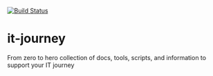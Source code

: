 [![Build Status](https://app.travis-ci.com/bamr87/it-journey.svg?branch=master)](https://app.travis-ci.com/bamr87/it-journey)

# it-journey
From zero to hero collection of docs, tools, scripts, and information to support your IT journey

